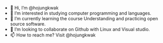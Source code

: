 - 👋 Hi, I’m @hojungkwak
- 👀 I’m interested in studying computer programming and languages.
- 🌱 I’m currently learning the course Understanding and practicing open source software.
- 💞️ I’m looking to collaborate on Github with Linux and Visual studio.
- 📫 How to reach me? Visit @hojungkwak

<!---
hojungkwak/hojungkwak is a ✨ special ✨ repository because its `README.md` (this file) appears on your GitHub profile.
You can click the Preview link to take a look at your changes.
--->
